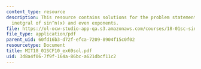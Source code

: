 ```yaml
---
content_type: resource
description: This resource contains solutions for the problem statements related to
  inetgral of sin^n(x) and even exponents.
file: https://ol-ocw-studio-app-qa.s3.amazonaws.com/courses/18-01sc-single-variable-calculus-fall-2010/3d8a4f067f9f164a86bca621dbcf11c2_MIT18_01SCF10_ex69sol.pdf
file_type: application/pdf
parent_uid: 60fd16b3-d72f-efca-7209-8904f15c0f02
resourcetype: Document
title: MIT18_01SCF10_ex69sol.pdf
uid: 3d8a4f06-7f9f-164a-86bc-a621dbcf11c2
---
```

